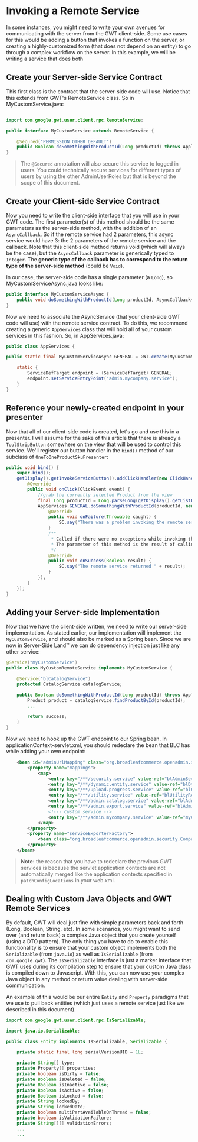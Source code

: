# Invoking a Remote Service

In some instances, you might need to write your own avenues for communicating with the server from the GWT client-side.  Some use cases for this would be adding a button that invokes a function on the server, or creating a highly-customized form (that does not depend on an entity) to go through a complex workflow on the server.  In this example, we will be writing a service that does both

## Create your Server-side Service Contract
This first class is the contract that the server-side code will use.  Notice that this extends from GWT's RemoteService class.  So in MyCustomService.java:
```java

import com.google.gwt.user.client.rpc.RemoteService;

public interface MyCustomService extends RemoteService {

    @Secured("PERMISSION_OTHER_DEFAULT")    
    public Boolean doSomethingWithProductId(Long productId) throws ApplicationSecurityException;
}
```
> The `@Secured` annotation will also secure this service to logged in users. You could technically secure services for different types of users by using the other AdminUserRoles but that is beyond the scope of this document.

## Create your Client-side Service Contract
Now you need to write the client-side interface that you will use in your GWT code.  The first parameter(s) of this method should be the same parameters as the server-side method, with the addition of an `AsyncCallback`.  So if the remote service had 2 parameters, this async service would have 3: the 2 parameters of the remote service and the callback.  Note that this client-side method returns void (which will always be the case), but the `AsyncCallback` parameter is generically typed to `Integer`.  The **generic type of the callback has to correspond to the return type of the server-side method** (could be `Void`).

In our case, the server-side code has a single parameter (a `Long`), so MyCustomServiceAsync.java looks like:
```java
public interface MyCustomServiceAsync {
    public void doSomethingWithProductId(Long productId, AsyncCallback<Boolean> callback);
}
```

Now we need to associate the AsyncService (that your client-side GWT code will use) with the remote service contract.  To do this, we recommend creating a generic `AppServices` class that will hold all of your custom services in this fashion.  So, in AppServices.java:
```java
public class AppServices {

public static final MyCustomServiceAsync GENERAL = GWT.create(MyCustomService.class);

    static {
        ServiceDefTarget endpoint = (ServiceDefTarget) GENERAL;
        endpoint.setServiceEntryPoint("admin.mycompany.service");
    }
}
```

## Reference your newly-created endpoint in your presenter
Now that all of our client-side code is created, let's go and use this in a presenter.  I will assume for the sake of this article that there is already a `ToolStripButton` somewhere on the view that will be used to control this service. We'll register our button handler in the `bind()` method of our subclass of `OneToOneProductSkuPresenter`:
```java
public void bind() {
    super.bind();
    getDisplay().getInvokeServiceButton().addClickHandler(new ClickHandler() {
        @Override
        public void onClick(ClickEvent event) {
            //grab the currently selected Product from the view
            final Long productId = Long.parseLong(getDisplay().getListDisplay().getGrid().getSelectedRecord().getAttribute("id"));
            AppServices.GENERAL.doSomethingWithProductId(productId, new AsyncCallback<Boolean>() {
                @Override
                public void onFailure(Throwable caught) {
                    SC.say("There was a problem invoking the remote service");
                }
                /**
                 * Called if there were no exceptions while invoking the remote service.
                 * The parameter of this method is the result of calling the server-side method
                 */
                @Override
                public void onSuccess(Boolean result) {
                    SC.say("The remote service returned " + result);
                }
            });
        }
    });
}
```

## Adding your Server-side Implementation
Now that we have the client-side written, we need to write our server-side implementation.  As stated earlier, our implementation will implement the `MyCustomService`, and should also be marked as a Spring bean.  Since we are now in Server-Side Land&trade; we can do dependency injection just like any other service:
```java
@Service("myCustomService")
public class MyCustomRemoteService implements MyCustomService {

    @Service("blCatalogService")
    protected CatalogService catalogService;

    public Boolean doSomethingWithProductId(Long productId) throws ApplicationSecurityException {
        Product product = catalogService.findProductById(productId);
        ...

        return success;
    }
}
```

Now we need to hook up the GWT endpoint to our Spring bean.  In applicationContext-servlet.xml, you should redeclare the bean that BLC has while adding your own endpoint:
```xml
    <bean id="adminUrlMapping" class="org.broadleafcommerce.openadmin.security.CompatibleGWTSecuredHandler">
        <property name="mappings">
            <map>
                <entry key="/**/security.service" value-ref="blAdminSecurityRemoteService"/>
                <entry key="/**/dynamic.entity.service" value-ref="blDynamicEntityRemoteService"/>
                <entry key="/**/upload.progress.service" value-ref="blUploadRemoteService"/>
                <entry key="/**/utility.service" value-ref="blUtilityRemoteService"/>
                <entry key="/**/admin.catalog.service" value-ref="blAdminCatalogRemoteService"/>
                <entry key="/**/admin.export.service" value-ref="blAdminExporterRemoteService"/>
                <!--- Custom service -->
                <entry key="/**/admin.mycompany.service" value-ref="myCustomService"/>
            </map>
        </property>
        <property name="serviceExporterFactory">
            <bean class="org.broadleafcommerce.openadmin.security.CompatibleGWTSecuredRPCServiceExporterFactory"/>
        </property>
    </bean>
```
> **Note:** the reason that you have to redeclare the previous GWT services is because the servlet application contexts are not automatically merged like the application contexts specified in `patchConfigLocations` in your web.xml.

## Dealing with Custom Java Objects and GWT Remote Services
By default, GWT will deal just fine with simple parameters back and forth (Long, Boolean, String, etc).  In some scenarios, you might want to send over (and return back) a complex Java object that you create yourself (using a DTO pattern).  The only thing you have to do to enable this functionality is to ensure that your custom object implements both the `Serializable` (from `java.io`) as well as `IsSerializable` (from `com.google.gwt`). The `IsSerializable` interface is just a marker interface that GWT uses during its compilation step to ensure that your custom Java class is compiled down to Javascript.  With this, you can now use your complex Java object in any method or return value dealing with server-side communication.

An example of this would be our entire `Entity` and `Property` paradigms that we use to pull back entities (which just uses a remote service just like we described in this document).
```java
import com.google.gwt.user.client.rpc.IsSerializable;

import java.io.Serializable;

public class Entity implements IsSerializable, Serializable {

    private static final long serialVersionUID = 1L;

    private String[] type;
    private Property[] properties;
    private boolean isDirty = false;
    private Boolean isDeleted = false;
    private Boolean isInactive = false;
    private Boolean isActive = false;
    private Boolean isLocked = false;
    private String lockedBy;
    private String lockedDate;
    private boolean multiPartAvailableOnThread = false;
    private boolean isValidationFailure;
    private String[][] validationErrors;
    ...
    ...
```

